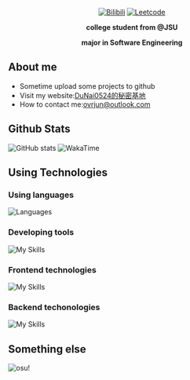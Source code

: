 
<div align='center'>

[![Bilibili](https://img.shields.io/badge/Bilibili-00A1D6.svg?style=for-the-badge&logo=Bilibili&logoColor=white)](https://space.bilibili.com/14151546) [![Leetcode](https://img.shields.io/badge/LeetCode-FFA116.svg?style=for-the-badge&logo=LeetCode&logoColor=white)](https://leetcode.cn/u/dunai0524/)

**college student from @JSU**

**major in Software Engineering**

</div>

## About me

- Sometime upload some projects to github
- Visit my website:[DuNai0524的秘密基地](blog.dunai0524.top)
- How to contact me:[ovrjun@outlook.com](ovrjun@outlook.com)

## Github Stats

![GitHub stats](https://github-readme-stats.vercel.app/api?username=DuNai0524&show_icons=true&theme=transparent)
![WakaTime](https://github-readme-stats.vercel.app/api/wakatime?username=DuNai0524&range=last_7_days&theme=dark&hide_border=true&layout=compact&custom_title=This%20week%20I%20spent%20my%20time%20on)

## Using Technologies

### Using languages

![Languages](https://skillicons.dev/icons?i=java,c,cpp,cs,js,ts,py&theme=light)

### Developing tools

![My Skills](https://skillicons.dev/icons?i=idea,vscode,visualstudio,git&theme=light)

### Frontend technologies

![My Skills](https://skillicons.dev/icons?i=vue,vite,tailwind,sass&theme=light)

### Backend techonologies

![My Skills](https://skillicons.dev/icons?i=spring,mysql,sqlite,redis,rabbitmq,fastapi&theme=light)

## Something else

![osu!](https://osu-sig.vercel.app/card?user=DuNai0524&mode=mania&lang=en&animation=true)

